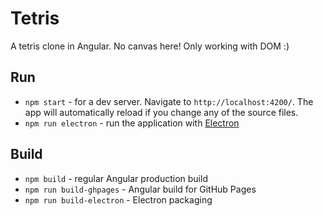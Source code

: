 # Tetris

A tetris clone in Angular. No canvas here! Only working with DOM :)

## Run
- `npm start` - for a dev server. Navigate to `http://localhost:4200/`. The app will automatically reload if you change any of the source files.
- `npm run electron` - run the application with [Electron](https://electronjs.org/)

## Build
- `npm build` - regular Angular production build
- `npm run build-ghpages` - Angular build for GitHub Pages
- `npm run build-electron` - Electron packaging
